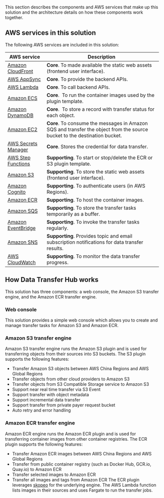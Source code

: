 This section describes the components and AWS services that make up this solution and the architecture details on how these components work together.


## AWS services in this solution

The following AWS services are included in this solution:

| AWS service | Description |
| --- | --- |
| [Amazon CloudFront](https://aws.amazon.com/cloudfront/) | **Core**. To made available the static web assets (frontend user interface). |
| [AWS AppSync](https://aws.amazon.com/appsync/) | **Core**. To provide the backend APIs. |
| [AWS Lambda](https://aws.amazon.com/lambda/) | **Core**. To call backend APIs. |
| [Amazon ECS](https://aws.amazon.com/ecs/) | **Core**.  To run the container images used by the plugin template. |
| [Amazon DynamoDB](https://aws.amazon.com/dynamodb/) | **Core**.  To store a record with transfer status for each object. |
| [Amazon EC2](https://aws.amazon.com/ec2/) | **Core**. To consume the messages in Amazon SQS and transfer the object from the source bucket to the destination bucket. |
| [AWS Secrets Manager](https://aws.amazon.com/secrets-manager/) | **Core**. Stores the credential for data transfer. |
| [AWS Step Functions](https://aws.amazon.com/step-functions/) | **Supporting**. To start or stop/delete the ECR or S3 plugin template. |
| [Amazon S3](https://aws.amazon.com/s3/) | **Supporting**. To store the static web assets (frontend user interface). |
| [Amazon Cognito](https://aws.amazon.com/cognito/) | **Supporting**. To authenticate users (in AWS Regions). |
| [Amazon ECR](https://aws.amazon.com/ecr/) | **Supporting**. To host the container images. |
| [Amazon SQS](https://aws.amazon.com/sqs/) | **Supporting**. To store the transfer tasks temporarily as a buffer. |
| [Amazon EventBridge](https://aws.amazon.com/eventbridge/) | **Supporting**. To invoke the transfer tasks regularly. |
| [Amazon SNS](https://aws.amazon.com/sns/) | **Supporting**. Provides topic and email subscription notifications for data transfer results. |
| [AWS CloudWatch](https://aws.amazon.com/cloudwatch/) | **Supporting**. To monitor the data transfer progress. |

## How Data Transfer Hub works 

This solution has three components: a web console, the Amazon S3 transfer engine, and the Amazon ECR transfer engine.

### Web console
This solution provides a simple web console which allows you to create and manage transfer tasks for Amazon S3 and Amazon ECR. 

### Amazon S3 transfer engine
Amazon S3 transfer engine runs the Amazon S3 plugin and is used for transferring objects from their sources into S3 buckets. The S3 plugin supports the following features:

- Transfer Amazon S3 objects between AWS China Regions and AWS Global Regions
- Transfer objects from other cloud providers to Amazon S3
- Transfer objects from S3 Compatible Storage service to Amazon S3
- Support near real time transfer via S3 Event
- Support transfer with object metadata
- Support incremental data transfer
- Support transfer from private payer request bucket
- Auto retry and error handling

### Amazon ECR transfer engine 

Amazon ECR engine runs the Amazon ECR plugin and is used for transferring container images from other container registries. The ECR plugin supports the following features:

- Transfer Amazon ECR images between AWS China Regions and AWS Global Regions
- Transfer from public container registry (such as Docker Hub, GCR.io, Quay.io) to Amazon ECR
- Transfer selected images to Amazon ECR
- Transfer all images and tags from Amazon ECR
The ECR plugin leverages [skopeo][skopeo] for the underlying engine. The AWS Lambda function lists images in their sources and uses Fargate to run the transfer jobs. 

[skopeo]: https://github.com/containers/skopeo